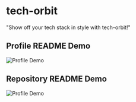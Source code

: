 # tech-orbit

"Show off your tech stack in style with tech-orbit!"

## Profile README Demo

![Profile Demo](https://tech-orbit.wontory.dev/api?tech=Typescript,React,Next.js,Tailwind%20CSS&size=500&title=wontory)

## Repository README Demo

![Profile Demo](https://tech-orbit.wontory.dev/api?tech=SVG,Simple%20Icons,Next.js,TypeScript,Vercel&size=500&title=tech-orbit)
